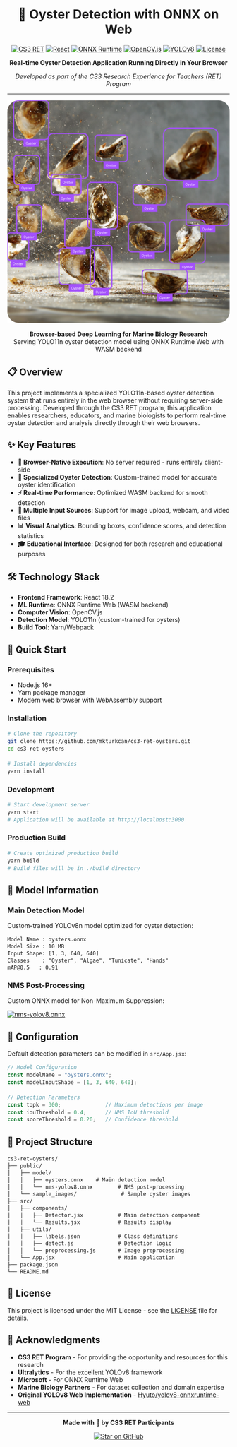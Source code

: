 <div align="center">

# 🦪 Oyster Detection with ONNX on Web

[![CS3 RET](https://img.shields.io/badge/CS3%20RET-2025-orange?style=for-the-badge)]([https://cs3ret.org](https://cs3-erc.org/))
[![React](https://img.shields.io/badge/React-18.2-blue?style=for-the-badge&logo=react)](https://reactjs.org/)
[![ONNX Runtime](https://img.shields.io/badge/ONNX%20Runtime-Web-white?style=for-the-badge&logo=onnx&logoColor=black)](https://onnxruntime.ai/)
[![OpenCV.js](https://img.shields.io/badge/OpenCV.js-4.x-green?style=for-the-badge&logo=opencv)](https://docs.opencv.org/4.x/df/df7/tutorial_js_setup.html)
[![YOLOv8](https://img.shields.io/badge/YOLO11-Ultralytics-purple?style=for-the-badge)](https://github.com/ultralytics/ultralytics)
[![License](https://img.shields.io/badge/License-MIT-yellow?style=for-the-badge)](LICENSE)

**Real-time Oyster Detection Application Running Directly in Your Browser**

*Developed as part of the CS3 Research Experience for Teachers (RET) Program*

---

<p align="center">
  <img src="./sample.png" alt="Oyster Detection Demo" width="700"/>
</p>

<p align="center">
  <strong>Browser-based Deep Learning for Marine Biology Research</strong><br>
  Serving YOLO11n oyster detection model using ONNX Runtime Web with WASM backend
</p>

</div>

## 📋 Overview

This project implements a specialized YOLO11n-based oyster detection system that runs entirely in the web browser without requiring server-side processing. Developed through the CS3 RET program, this application enables researchers, educators, and marine biologists to perform real-time oyster detection and analysis directly through their web browsers.

## ✨ Key Features

- **🚀 Browser-Native Execution**: No server required - runs entirely client-side
- **🦪 Specialized Oyster Detection**: Custom-trained model for accurate oyster identification
- **⚡ Real-time Performance**: Optimized WASM backend for smooth detection
- **📸 Multiple Input Sources**: Support for image upload, webcam, and video files
- **📊 Visual Analytics**: Bounding boxes, confidence scores, and detection statistics
- **🎓 Educational Interface**: Designed for both research and educational purposes

## 🛠️ Technology Stack

- **Frontend Framework**: React 18.2
- **ML Runtime**: ONNX Runtime Web (WASM backend)
- **Computer Vision**: OpenCV.js
- **Detection Model**: YOLO11n (custom-trained for oysters)
- **Build Tool**: Yarn/Webpack

## 🚀 Quick Start

### Prerequisites

- Node.js 16+ 
- Yarn package manager
- Modern web browser with WebAssembly support

### Installation

```bash
# Clone the repository
git clone https://github.com/mkturkcan/cs3-ret-oysters.git
cd cs3-ret-oysters

# Install dependencies
yarn install
```

### Development

```bash
# Start development server
yarn start
# Application will be available at http://localhost:3000
```

### Production Build

```bash
# Create optimized production build
yarn build
# Build files will be in ./build directory
```

## 🧠 Model Information

### Main Detection Model

Custom-trained YOLOv8n model optimized for oyster detection:

```
Model Name : oysters.onnx
Model Size : 10 MB
Input Shape: [1, 3, 640, 640]
Classes    : "Oyster", "Algae", "Tunicate", "Hands"
mAP@0.5   : 0.91
```

### NMS Post-Processing

Custom ONNX model for Non-Maximum Suppression:

[![nms-yolov8.onnx](https://img.shields.io/badge/nms--yolov8.onnx-View%20Model-black?logo=onnx)](https://netron.app/?url=https://raw.githubusercontent.com/mkturkcan/cs3-ret-oysters/master/public/model/nms-yolov8.onnx)

## 🔧 Configuration

Default detection parameters can be modified in `src/App.jsx`:

```javascript
// Model Configuration
const modelName = "oysters.onnx";
const modelInputShape = [1, 3, 640, 640];

// Detection Parameters
const topk = 300;              // Maximum detections per image
const iouThreshold = 0.4;      // NMS IoU threshold
const scoreThreshold = 0.20;   // Confidence threshold
```

## 📁 Project Structure

```
cs3-ret-oysters/
├── public/
│   ├── model/
│   │   ├── oysters.onnx    # Main detection model
│   │   └── nms-yolov8.onnx        # NMS post-processing
│   └── sample_images/              # Sample oyster images
├── src/
│   ├── components/
│   │   ├── Detector.jsx           # Main detection component
│   │   └── Results.jsx            # Results display
│   ├── utils/
│   │   ├── labels.json            # Class definitions
│   │   ├── detect.js              # Detection logic
│   │   └── preprocessing.js       # Image preprocessing
│   └── App.jsx                    # Main application
├── package.json
└── README.md
```

## 📄 License

This project is licensed under the MIT License - see the [LICENSE](LICENSE) file for details.

## 🙏 Acknowledgments

- **CS3 RET Program** - For providing the opportunity and resources for this research
- **Ultralytics** - For the excellent YOLOv8 framework
- **Microsoft** - For ONNX Runtime Web
- **Marine Biology Partners** - For dataset collection and domain expertise
- **Original YOLOv8 Web Implementation** - [Hyuto/yolov8-onnxruntime-web](https://github.com/Hyuto/yolov8-onnxruntime-web)

---

<div align="center">

**Made with 🖤 by CS3 RET Participants**

[![Star on GitHub](https://img.shields.io/github/stars/mkturkcan/cs3-ret-oysters?style=social)](https://github.com/mkturkcan/cs3-ret-oysters)
